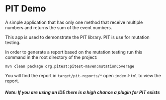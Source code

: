 # PIT Demo

A simple application that has only one method that receive multiple numbers and 
returns the sum of the event numbers.

This app is used to demonstrate the PIT library. PIT is use for mutation testing.

In order to generate a report based on the mutation testing run this command in the root 
directory of the project:

`mvn clean package org.pitest:pitest-maven:mutationCoverage`

You will find the report in `target/pit-reports/*` open `index.html` to view the report.

##### Note: If you are using an IDE there is a high chance a plugin for PIT exists 